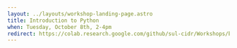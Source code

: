 ```yaml
---
layout: ../layouts/workshop-landing-page.astro
title: Introduction to Python
when: Tuesday, October 8th, 2-4pm
redirect: https://colab.research.google.com/github/sul-cidr/Workshops/blob/master/Introduction_to_Python/Introduction%20to%20Python.ipynb
---
```

